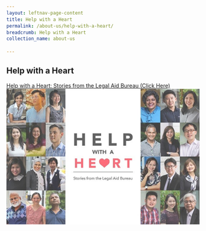 ```yaml
---
layout: leftnav-page-content
title: Help with a Heart
permalink: /about-us/help-with-a-heart/
breadcrumb: Help with a Heart
collection_name: about-us

---
```


Help with a Heart
---
[Help with a Heart: Stories from the Legal Aid Bureau (Click Here)](https://www.mlaw.gov.sg/flipbook/index.html)
![image](/images/1537430691868.jpg)
